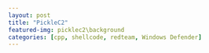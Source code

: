 ```yaml
---
layout: post
title: "PickleC2"
featured-img: picklec2\background
categories: [cpp, shellcode, redteam, Windows Defender]
---
```

